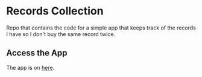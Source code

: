 # Records Collection

Repo that contains the code for a simple app that keeps track of the records I have so I don't buy the same record twice.

## Access the App

The app is on [here](https://ahmad-zurih.github.io/records_collections/).


